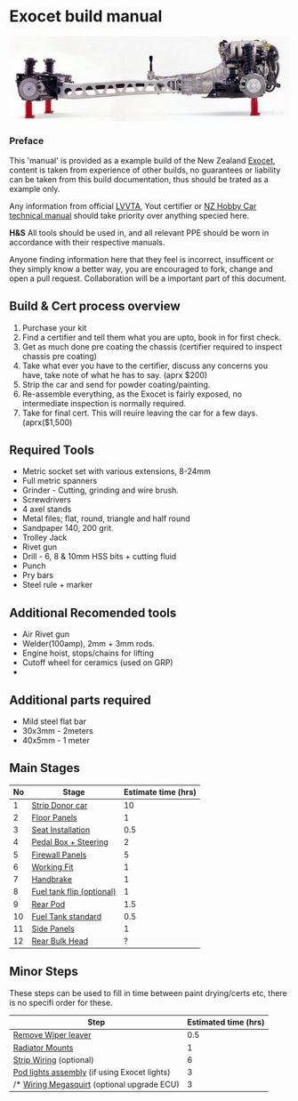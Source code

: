 Exocet build manual
===
![Rollerskate](images/Exocet-Mazda-Miata-PPF.jpg)
### Preface
This 'manual' is provided as a example build of the New Zealand [Exocet](exocet.nz), content is taken from experience of other builds, no guarantees or liability can be taken from this build documentation, thus should be trated as a example only.

Any information from official [LVVTA](http://www.lvvta.org.nz/), Yout certifier or [NZ Hobby Car technical manual](http://www.lvvta.org.nz/documents.html#hctm) should take priority over anything specied here.

**H&S** All tools should be used in, and all relevant PPE should be worn in accordance with their respective manuals.

Anyone finding information here that they feel is incorrect, insufficent or they simply know a better way, you are encouraged to fork, change and open a pull request. Collaboration will be a important part of this document.

## Build & Cert process overview
 1. Purchase your kit
 2. Find a certifier and tell them what you are upto, book in for first check.
 3. Get as much done pre coating the chassis (certifier required to inspect chassis pre coating)
 4. Take what ever you have to the certifier, discuss any concerns you have, take note of what he has to say. (aprx $200)
 5. Strip the car and send for powder coating/painting.
 6. Re-assemble everything, as the Exocet is fairly exposed, no intermediate inspection is normally required.
 7. Take for final cert. This will reuire leaving the car for a few days. (aprx($1,500)

## Required Tools
 - Metric socket set with various extensions, 8-24mm
 - Full metric spanners
 - Grinder - Cutting, grinding and wire brush.
 - Screwdrivers
 - 4 axel stands
 - Metal files; flat, round, triangle and half round
 - Sandpaper 140, 200 grit.
 - Trolley Jack
 - Rivet gun
 - Drill - 6, 8 & 10mm HSS bits + cutting fluid
 - Punch
 - Pry bars
 - Steel rule + marker

## Additional Recomended tools
 - Air Rivet gun
 - Welder(100amp), 2mm + 3mm rods.
 - Engine hoist, stops/chains for lifting
 - Cutoff wheel for ceramics (used on GRP)
 - 
## Additional parts required 
 - Mild steel flat bar
  - 30x3mm - 2meters
  - 40x5mm - 1 meter

## Main Stages
| No | Stage | Estimate time (hrs) |
| --- | --- | --- |
| 1 | [Strip Donor car](chapters/strip-donor.md) | 10 |
| 2 | [Floor Panels](chapters/floor-panels.md) | 1 |
| 3 | [Seat Installation](chapters/seat-install.md) | 0.5 |
| 4 | [Pedal Box + Steering](chapters/pedal-box.md) | 2 |
| 5 | [Firewall Panels](chapters/firewall.md) | 5 |
| 6 | [Working Fit](chapters/working-fit.md) | 1 |
| 7 | [Handbrake](chapters/handbrake.md) | 1 |
| 8 | [Fuel tank flip (optional)](chapters/fuel-tank-b.md) | 1 |
| 9 | [Rear Pod](chapters/rear-pod.md) | 1.5 |
| 10 | [Fuel Tank standard](chapters/fuel-tank-b.md) | 0.5 |
| 11 | [Side Panels](chapters/side-panels.md) | 1 |
| 12 | [Rear Bulk Head]() | ? |

## Minor Steps
These steps can be used to fill in time between paint drying/certs etc, there is no specifi order for these.

| Step | Estimated time (hrs) |
| --- | --- |
| [Remove Wiper leaver](chapters/remove-wiper-leaver.md) | 0.5 |
| [Radiator Mounts](chapters/rad-mounts.md) | 1 |
| [Strip Wiring](chapters/strip-wiring.md) (optional) | 6 |
| [Pod lights assembly](chapters/pod-lights.md) (if using Exocet lights) | 3 |
| /* [Wiring Megasquirt](chapters/) (optional upgrade ECU) | 3 |

